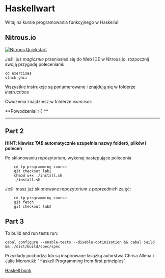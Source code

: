 Haskellwart
===========

Witaj na kursie programowania funkcyjnego w Haskellu!

Nitrous.io
----------

[![Nitrous Quickstart](https://nitrous-image-icons.s3.amazonaws.com/quickstart.svg)](https://www.nitrous.io/quickstart?repo=https://github.com/note/fp-programming-course.git)

Jeśli już *magicznie* przeniosłeś się do Web IDE w Nitrous.io, rozpocznij swoją przygodę poleceniami:

    cd exercises
    stack ghci

Wszystkie instrukcje są ponumerowane i znajdują się w folderze *instructions*

Ćwiczenia znajdziesz w folderze *exercises*

**Powodzenia! :-) **


--------------------------------

Part 2
------

**HINT: klawisz _TAB_ automatycznie uzupełnia nazwy folderó, plików i poleceń**

Po sklonowaniu repozytorium, wykonaj następujące polecenia:

        cd fp-programming-course
        git checkout lab2
        chmod u+x ./install.sh
        ./install.sh

Jeśli masz już sklonowane repozytorium z poprzednich zajęć:

        cd fp-programming-course
        git fetch
        git checkout lab2
        

Part 3
------

To build and run tests run:

```
cabal configure --enable-tests --disable-optimization && cabal build && ./dist/build/spec/spec
```


Przykłady pochodzą lub są inspirowane książką autorstwa Chrisa Allena i Julie Moronuki: "Haskell Programming from first principles".

[Haskell book](http://haskellbook.com/)

